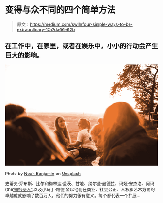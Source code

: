 # 变得与众不同的四个简单方法

> 原文：<https://medium.com/swlh/four-simple-ways-to-be-extraordinary-17a7da66e62b>

## 在工作中，在家里，或者在娱乐中，小小的行动会产生巨大的影响。

![](img/c1882d030e3da980a5a522a6f3be6fdb.png)

Photo by [Noah Benjamin](https://unsplash.com/photos/F4sfBneAKiM?utm_source=unsplash&utm_medium=referral&utm_content=creditCopyText) on [Unsplash](https://unsplash.com/search/photos/slight-smile?utm_source=unsplash&utm_medium=referral&utm_content=creditCopyText)

史蒂夫·乔布斯、比尔和梅林达·盖茨、甘地、纳尔逊·曼德拉、玛娅·安杰洛、阿玛(the[‘拥抱圣人’](https://amma.org/about/how-she-began))以及小马丁·路德·金以他们在商业、社会公正、人权和艺术方面的卓越成就影响了数百万人。他们的努力很有意义。每个都代表一个扩展…